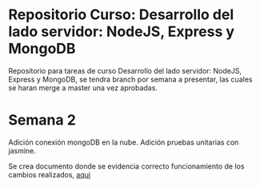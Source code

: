 # Repositorio Curso: Desarrollo del lado servidor: NodeJS, Express y MongoDB

Repositorio para tareas de curso Desarrollo del lado servidor: NodeJS, Express y MongoDB, se tendra branch por semana a presentar, las cuales se haran merge a master una vez aprobadas.

# Semana 2

Adición conexión mongoDB en la nube.
Adición pruebas unitarias con jasmine.

Se crea documento donde se evidencia correcto funcionamiento de los cambios realizados, [aqui](./doc/Semana_2.docx)